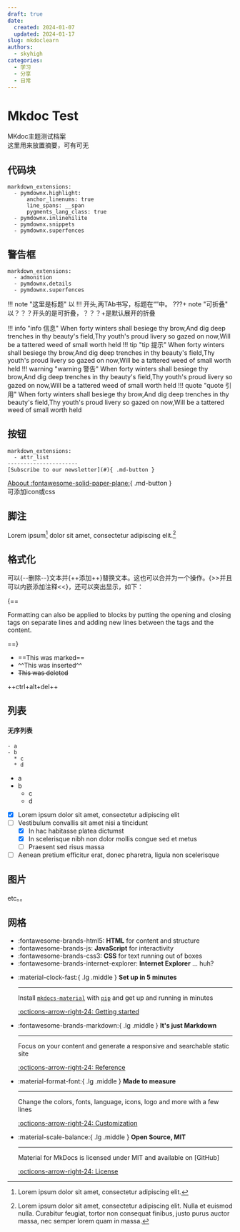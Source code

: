 ```yaml
---
draft: true 
date:
  created: 2024-01-07 
  updated: 2024-01-17 
slug: mkdoclearn
authors:
  - skyhigh
categories:
  - 学习
  - 分享
  - 日常
---
```


# Mkdoc Test
MKdoc主题测试档案  
这里用来放置摘要，可有可无  
<!-- uptoc -->
## 代码块
``` title="这是标题"
markdown_extensions:
  - pymdownx.highlight:
      anchor_linenums: true
      line_spans: __span
      pygments_lang_class: true
  - pymdownx.inlinehilite
  - pymdownx.snippets
  - pymdownx.superfences
```

## 警告框
```
markdown_extensions:
  - admonition
  - pymdownx.details
  - pymdownx.superfences
```

!!! note "这里是标题"
    以 !!! 开头,两TAb书写，标题在“”中。
???+ note "可折叠"
    以？？？开头的是可折叠，？？？+是默认展开的折叠

!!! info "info 信息"
    When forty winters shall besiege thy brow,And dig deep trenches in thy beauty's field,Thy youth's proud livery so gazed on now,Will be a tattered weed of small worth held
!!! tip "tip 提示"
    When forty winters shall besiege thy brow,And dig deep trenches in thy beauty's field,Thy youth's proud livery so gazed on now,Will be a tattered weed of small worth held
!!! warning "warning 警告"
    When forty winters shall besiege thy brow,And dig deep trenches in thy beauty's field,Thy youth's proud livery so gazed on now,Will be a tattered weed of small worth held
!!! quote "quote 引用"
    When forty winters shall besiege thy brow,And dig deep trenches in thy beauty's field,Thy youth's proud livery so gazed on now,Will be a tattered weed of small worth held

## 按钮
```
markdown_extensions:
  - attr_list
----------------------
[Subscribe to our newsletter](#){ .md-button }
```
[Aboout :fontawesome-solid-paper-plane:](#){ .md-button }  
可添加icon或css

## 脚注
Lorem ipsum[^1] dolor sit amet, consectetur adipiscing elit.[^2]  

## 格式化
可以{--删除--}文本并{++添加++}替换文本。这也可以合并为一个操作。{>>并且可以内嵌添加注释<<}，还可以突出显示，如下：

{==

Formatting can also be applied to blocks by putting the opening and closing
tags on separate lines and adding new lines between the tags and the content.

==}

- ==This was marked==
- ^^This was inserted^^
- ~~This was deleted~~

++ctrl+alt+del++

## 列表
#### 无序列表
```
- a
- b
  * c
  * d
```

- a  
- b  
  - c  
  - d  

- [x] Lorem ipsum dolor sit amet, consectetur adipiscing elit
- [ ] Vestibulum convallis sit amet nisi a tincidunt
    * [x] In hac habitasse platea dictumst
    * [x] In scelerisque nibh non dolor mollis congue sed et metus
    * [ ] Praesent sed risus massa
- [ ] Aenean pretium efficitur erat, donec pharetra, ligula non scelerisque

## 图片
etc。。

## 网格
<div class="grid cards" markdown>

- :fontawesome-brands-html5: __HTML__ for content and structure
- :fontawesome-brands-js: __JavaScript__ for interactivity
- :fontawesome-brands-css3: __CSS__ for text running out of boxes
- :fontawesome-brands-internet-explorer: __Internet Explorer__ ... huh?

</div>

<div class="grid cards" markdown>

-   :material-clock-fast:{ .lg .middle } __Set up in 5 minutes__

    ---

    Install [`mkdocs-material`](#) with [`pip`](#) and get up
    and running in minutes

    [:octicons-arrow-right-24: Getting started](#)

-   :fontawesome-brands-markdown:{ .lg .middle } __It's just Markdown__

    ---

    Focus on your content and generate a responsive and searchable static site

    [:octicons-arrow-right-24: Reference](#)

-   :material-format-font:{ .lg .middle } __Made to measure__

    ---

    Change the colors, fonts, language, icons, logo and more with a few lines

    [:octicons-arrow-right-24: Customization](#)

-   :material-scale-balance:{ .lg .middle } __Open Source, MIT__

    ---

    Material for MkDocs is licensed under MIT and available on [GitHub]

    [:octicons-arrow-right-24: License](#)

</div>
























[^1]: Lorem ipsum dolor sit amet, consectetur adipiscing elit.  
[^2]:
    Lorem ipsum dolor sit amet, consectetur adipiscing elit. Nulla et euismod
    nulla. Curabitur feugiat, tortor non consequat finibus, justo purus auctor
    massa, nec semper lorem quam in massa.